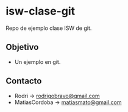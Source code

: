 # isw-clase-git
Repo de ejemplo clase ISW de git.

## Objetivo
- Un ejemplo en git.

## Contacto
- Rodri -> rodrigobravo@gmail.com 
- MatiasCordoba -> matiasmato@gmail.com
